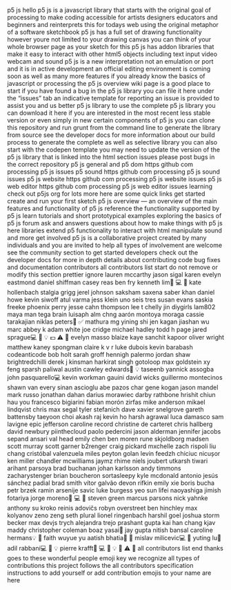 p5 js hello p5 js is a javascript library that starts with the original goal of processing to make coding accessible for artists designers educators and beginners and reinterprets this for todays web using the original metaphor of a software sketchbook p5 js has a full set of drawing functionality however youre not limited to your drawing canvas you can think of your whole browser page as your sketch for this p5 js has addon libraries that make it easy to interact with other html5 objects including text input video webcam and sound p5 js is a new interpretation not an emulation or port and it is in active development an official editing environment is coming soon as well as many more features if you already know the basics of javascript or processing the p5 js overview wiki page is a good place to start if you have found a bug in the p5 js library you can file it here under the “issues” tab an indicative template for reporting an issue is provided to assist you and us better p5 js library to use the complete p5 js library you can download it here if you are interested in the most recent less stable version or even simply in new certain components of p5 js you can clone this repository and run grunt from the command line to generate the library from source see the developer docs for more information about our build process to generate the complete as well as selective library you can also start with the codepen template you may need to update the version of the p5 js library that is linked into the html section issues please post bugs in the correct repository p5 js general and p5 dom https github com processing p5 js issues p5 sound https github com processing p5 js sound issues p5 js website https github com processing p5 js website issues p5 js web editor https github com processing p5 js web editor issues learning check out p5js org for lots more here are some quick links get started create and run your first sketch p5 js overview — an overview of the main features and functionality of p5 js reference the functionality supported by p5 js learn tutorials and short prototypical examples exploring the basics of p5 js forum ask and answers questions about how to make things with p5 js here libraries extend p5 functionality to interact with html manipulate sound and more get involved p5 js is a collaborative project created by many individuals and you are invited to help all types of involvement are welcome see the community section to get started developers check out the developer docs for more in depth details about contributing code bug fixes and documentation contributors all contributors list start do not remove or modify this section prettier ignore lauren mccarthy jason sigal karen evelyn eastmond daniel shiffman casey reas ben fry kenneth lim🐛 💻 📖 kate hollenbach stalgia grigg jerel johnson saksham saxena saber khan daniel howe kevin siwoff atul varma jess klein uno seis tres susan evans saskia freeke phoenix perry jesse cahn thompson lee t chelly jin diygirls lam802 maya man tega brain luisaph alm chng aarón montoya moraga cassie tarakajian niklas peters📖 ✅ mathura mg yining shi jen kagan jiashan wu marc abbey k adam white joe cridge michael hadley todd h page jared sprague💻 📖 💡 💵 ⚠️ 🐛 evelyn masso blaize kaye sanchit kapoor oliver wright matthew kaney spongman claire k v r luke dubois kevin barabash codeanticode bob holt sarah groff hennigh palermo jordan shaw brightredchilli derek j kinsman harkirat singh gotoloop max goldstein xy feng sparsh paliwal austin cawley edwards📖 💡 taseenb yannick assogba john pasquarello💻 kevin workman gauini david wicks guillermo montecinos shawn van every sinan ascioglu abe pazos char gene kogan jason mandel mark russo jonathan dahan darius morawiec darby rathbone hrishit chiun hau you francesco bigiarini fabian morón zirfas mike anderson mikael lindqvist chris max segal tyler stefanich dave xavier snelgrove gareth battensby taeyoon choi akash raj kevin ho harsh agrawal luca damasco sam lavigne epic jefferson caroline record christine de carteret chris hallberg david newbury piinthecloud paolo pedercini jason alderman jennifer jacobs sepand ansari val head emily chen ben moren rune skjoldborg madsen scott murray scott garner b2renger craig pickard mxchelle zach rispoli liu chang cristóbal valenzuela miles peyton golan levin feedzh chiciuc nicușor ken miller chandler mcwilliams jaymz rhime niels joubert utkarsh tiwari arihant parsoya brad buchanan johan karlsson andy timmons zacharystenger brian boucheron sortasleepy kyle mcdonald antonio jesús sánchez padial brad smith vítor galvão devon rifkin emily xie boris bucha petr brzek ramin arsenije savic luke burgess yeo sun lifei naoyashiga jimish fotariya jorge moreno🐛 💻 📖 steven green marcus parsons nick yahnke anthony su kroko reinis adovičs robyn overstreet ben hinchley max kolyanov zeno zeng seth plural lionel ringenbach harshil goel joshua storm becker max devjs trych alejandra trejo prashant gupta kai han chang kjav maddy christopher coleman boaz yasai📝 jay gupta nitish bansal caroline hermans💡 📖 faith wuyue yu aatish bhatia📖 🐛 mislav milicevic💻 🐛 yuting lu📖 adil rabbani💻 🐛 💡 pierre krafft🐛 💻 📖 💡 👀 ⚠️ 🔧 all contributors list end thanks goes to these wonderful people emoji key we recognize all types of contributions this project follows the all contributors specification instructions to add yourself or add contribution emojis to your name are here